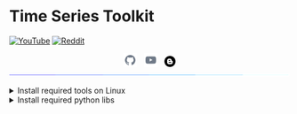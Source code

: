 # Time Series Toolkit
[![YouTube](https://img.shields.io/badge/YouTube-%23FF0000.svg?style=for-the-badge&logo=YouTube&logoColor=white)]()
[![Reddit](https://img.shields.io/badge/Reddit-FF4500?style=for-the-badge&logo=reddit&logoColor=white)]()

<p align="center">
    <a href="https://github.com/cybersecurity-dev/"><img height="25" src="https://github.com/cybersecurity-dev/cybersecurity-dev/blob/main/assets/github.svg" alt="GitHub"></a>
    &nbsp;
    <a href="https://www.youtube.com/@CyberThreatDefence"><img height="25" src="https://github.com/cybersecurity-dev/cybersecurity-dev/blob/main/assets/youtube.svg" alt="YouTube"></a>
    &nbsp;
    <a href="https://cyberthreatdefence.com/my_awesome_lists"><img height="20" src="https://github.com/cybersecurity-dev/cybersecurity-dev/blob/main/assets/blog.svg" alt="My Awesome Lists"></a>
    <img src="https://github.com/cybersecurity-dev/cybersecurity-dev/blob/main/assets/bar.gif">
</p>


<details>
 
 <summary>Install required tools on Linux</summary>
 
 ### For Ubuntu 18.04, 20.04, 22.04
 
 ```bash
 sudo apt-get update
 ```
 </details>
 
 
 <details>
 
 <summary>Install required python libs</summary>
 
 ### pip install
 ```bash
 pip install -r requirements.txt
 python3 setup.py install
 ```
 
 ### conda install
 ```bash
 conda config --add channels conda-forge
 conda install --file requirements_conda.txt
 python3 setup.py install
 ```
 
 </details>
